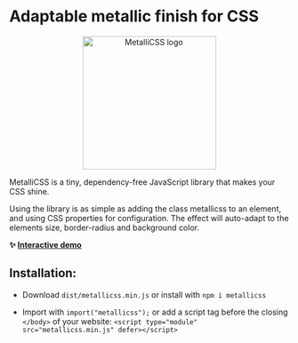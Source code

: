 # Adaptable metallic finish for CSS

<p align="center">
  <img src="https://metallicss.com/some.png?v=5" alt="MetalliCSS logo" width="240" />
</p>

MetalliCSS is a tiny, dependency-free JavaScript library that makes your CSS shine.

Using the library is as simple as adding the class metallicss to an element, and using CSS properties for configuration. The effect will auto-adapt to the elements size, border-radius and background color.

**✨ [Interactive demo](https://www.metallicss.com)**

## Installation:

- Download `dist/metallicss.min.js` or install with `npm i metallicss`

- Import with `import("metallicss");` or add a script tag before the closing `</body>` of your website: `<script type="module" src="metallicss.min.js" defer></script>`

